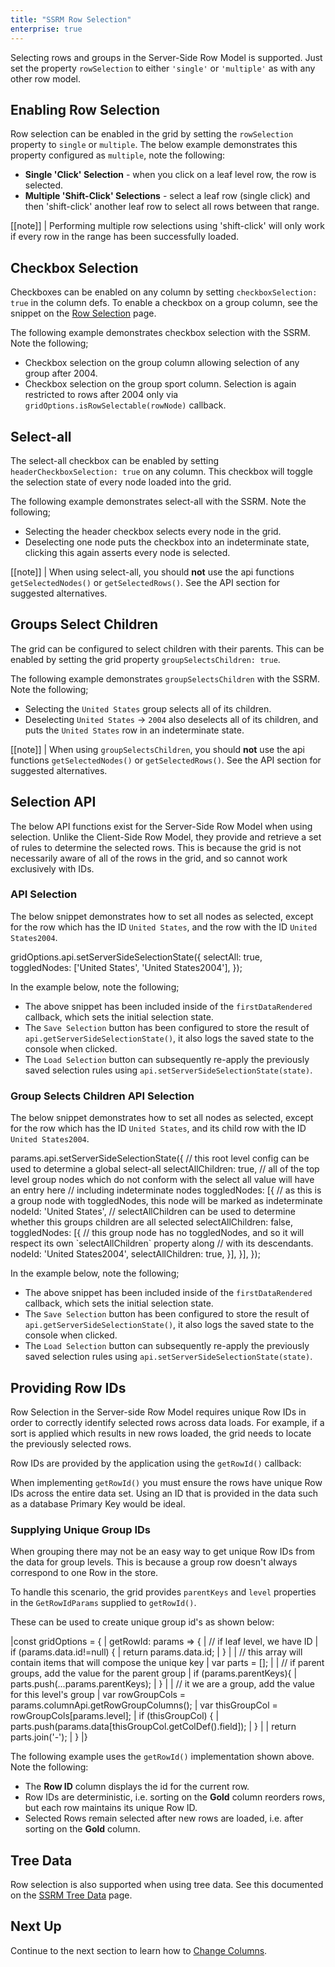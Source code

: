 ```yaml
---
title: "SSRM Row Selection"
enterprise: true
---
```


Selecting rows and groups in the Server-Side Row Model is supported.
Just set the property `rowSelection` to either `'single'` or `'multiple'` as with any other row model.

## Enabling Row Selection

Row selection can be enabled in the grid by setting the `rowSelection` property to `single` or `multiple`. The below example demonstrates this property configured as `multiple`, note the following:

- **Single 'Click' Selection** - when you click on a leaf level row, the row is selected.
- **Multiple 'Shift-Click' Selections** - select a leaf row (single click) and then 'shift-click' another leaf row to select all rows between that range.

<grid-example title='Click Selection' name='click-selection' type='generated' options='{ "enterprise": true, "exampleHeight": 590, "extras": ["alasql"], "modules": ["serverside", "rowgrouping"] }'></grid-example>

[[note]]
| Performing multiple row selections using 'shift-click' will only work if every row in the range has been successfully loaded.

## Checkbox Selection

Checkboxes can be enabled on any column by setting `checkboxSelection: true` in the column defs. To enable a checkbox on a group column,
see the snippet on the [Row Selection](/javascript-data-grid/row-selection/#example-groups--checkbox-selection-with-unselectable-leaf-nodes) page.

The following example demonstrates checkbox selection with the SSRM. Note the following;

- Checkbox selection on the group column allowing selection of any group after 2004.
- Checkbox selection on the group sport column. Selection is again restricted to rows after 2004 only via `gridOptions.isRowSelectable(rowNode)` callback.

<api-documentation source='grid-options/properties.json' section='selection' names='["isRowSelectable"]' ></api-documentation>

<grid-example title='Checkbox Example' name='checkbox' type='generated' options='{ "enterprise": true, "exampleHeight": 590, "extras": ["alasql"], "modules": ["serverside", "rowgrouping"] }'></grid-example>

## Select-all

The select-all checkbox can be enabled by setting `headerCheckboxSelection: true` on any column. This checkbox will toggle the selection state of every node loaded into the grid.

The following example demonstrates select-all with the SSRM. Note the following;

- Selecting the header checkbox selects every node in the grid.
- Deselecting one node puts the checkbox into an indeterminate state, clicking this again asserts every node is selected.

<grid-example title='Select-All Example' name='select-all' type='generated' options='{ "enterprise": true, "exampleHeight": 590, "extras": ["alasql"], "modules": ["serverside", "rowgrouping"] }'></grid-example>

[[note]]
| When using select-all, you should **not** use the api functions `getSelectedNodes()` or `getSelectedRows()`. See the API section for suggested alternatives.

## Groups Select Children

The grid can be configured to select children with their parents. This can be enabled by setting the grid property `groupSelectsChildren: true`.

The following example demonstrates `groupSelectsChildren` with the SSRM. Note the following;

- Selecting the `United States` group selects all of its children.
- Deselecting `United States` &rarr; `2004` also deselects all of its children, and puts the `United States` row in an indeterminate state.

<grid-example title='Group Selects Children Example' name='group-selects-children' type='generated' options='{ "enterprise": true, "exampleHeight": 590, "extras": ["alasql"], "modules": ["serverside", "rowgrouping"] }'></grid-example>

[[note]]
| When using `groupSelectsChildren`, you should **not** use the api functions `getSelectedNodes()` or `getSelectedRows()`. See the API section for suggested alternatives.

## Selection API

The below API functions exist for the Server-Side Row Model when using selection. Unlike the Client-Side Row Model, they provide and retrieve a set of rules to determine the selected rows. This is because the grid is not necessarily aware of all of the rows in the grid, and so cannot work exclusively with IDs.

<api-documentation source='grid-api/api.json' section='serverSideRowModel' names='["getServerSideSelectionState", "setServerSideSelectionState"]' ></api-documentation>

### API Selection

The below snippet demonstrates how to set all nodes as selected, except for the row which has the ID `United States`, and the row with the ID `United States2004`.

<snippet spaceBetweenProperties="true">
gridOptions.api.setServerSideSelectionState({
    selectAll: true,
    toggledNodes: ['United States', 'United States2004'],
});
</snippet>

In the example below, note the following;
 - The above snippet has been included inside of the `firstDataRendered` callback, which sets the initial selection state.
 - The `Save Selection` button has been configured to store the result of `api.getServerSideSelectionState()`, it also logs the saved state to the console when clicked.
 - The `Load Selection` button can subsequently re-apply the previously saved selection rules using `api.setServerSideSelectionState(state)`.

<grid-example title='API Select-All Example' name='api-select-all' type='generated' options='{ "enterprise": true, "exampleHeight": 590, "extras": ["alasql"], "modules": ["serverside", "rowgrouping"] }'></grid-example>

### Group Selects Children API Selection

The below snippet demonstrates how to set all nodes as selected, except for the row which has the ID `United States`, and its child row with the ID `United States2004`.

<snippet spaceBetweenProperties="true">
params.api.setServerSideSelectionState({
    // this root level config can be used to determine a global select-all
    selectAllChildren: true,
    // all of the top level group nodes which do not conform with the select all value will have an entry here
    // including indeterminate nodes
    toggledNodes: [{
        // as this is a group node with toggledNodes, this node will be marked as indeterminate
        nodeId: 'United States',
        // selectAllChildren can be used to determine whether this groups children are all selected
        selectAllChildren: false,
        toggledNodes: [{
            // this group node has no toggledNodes, and so it will respect its own `selectAllChildren` property along
            // with its descendants.
            nodeId: 'United States2004',
            selectAllChildren: true,
        }],
    }],
});
</snippet>

In the example below, note the following;
 - The above snippet has been included inside of the `firstDataRendered` callback, which sets the initial selection state.
 - The `Save Selection` button has been configured to store the result of `api.getServerSideSelectionState()`, it also logs the saved state to the console when clicked.
 - The `Load Selection` button can subsequently re-apply the previously saved selection rules using `api.setServerSideSelectionState(state)`.


<grid-example title='API Group Selects Children Example' name='api-group-selects-children' type='generated' options='{ "enterprise": true, "exampleHeight": 590, "extras": ["alasql"], "modules": ["serverside", "rowgrouping"] }'></grid-example>

## Providing Row IDs

Row Selection in the Server-side Row Model requires unique Row IDs in order to correctly identify selected rows across
data loads. For example, if a sort is applied which results in new rows loaded, the grid needs to locate the previously
selected rows.

Row IDs are provided by the application using the `getRowId()` callback:

<api-documentation source='grid-options/properties.json' section='rowModels' names='["getRowId"]' ></api-documentation>

When implementing `getRowId()` you must ensure the rows have unique Row IDs across the entire data set. Using an ID that
is provided in the data such as a database Primary Key would be ideal.

### Supplying Unique Group IDs

When grouping there may not be an easy way to get unique Row IDs from the data for group levels. This is because a group
row doesn't always correspond to one Row in the store. 

To handle this scenario, the grid provides `parentKeys` and `level` properties in the `GetRowIdParams` supplied to `getRowId()`.

These can be used to create unique group id's as shown below:

<snippet suppressFrameworkContext=true>
|const gridOptions = {
|    getRowId: params => { 
|        // if leaf level, we have ID
|        if (params.data.id!=null) {
|            return params.data.id;
|        }
|        
|        // this array will contain items that will compose the unique key
|        var parts = [];
|
|        // if parent groups, add the value for the parent group
|        if (params.parentKeys){
|            parts.push(...params.parentKeys);
|        }
|        
|        // it we are a group, add the value for this level's group
|        var rowGroupCols = params.columnApi.getRowGroupColumns();
|        var thisGroupCol = rowGroupCols[params.level];
|        if (thisGroupCol) {
|            parts.push(params.data[thisGroupCol.getColDef().field]);
|        }
|        
|        return parts.join('-');
|    }
|}
</snippet>

The following example uses the `getRowId()` implementation shown above. Note the following:

- The **Row ID** column displays the id for the current row.
- Row IDs are deterministic, i.e. sorting on the **Gold** column reorders rows, but each row maintains its unique Row ID.
- Selected Rows remain selected after new rows are loaded, i.e. after sorting on the **Gold** column.

<grid-example title='Unique Group Ids' name='unique-group-ids' type='generated' options='{ "enterprise": true, "exampleHeight": 590, "extras": ["alasql"], "modules": ["serverside", "rowgrouping"] }'></grid-example>

## Tree Data
Row selection is also supported when using tree data. See this documented on the [SSRM Tree Data](/server-side-model-tree-data/#selection-with-tree-data) page.

## Next Up

Continue to the next section to learn how to [Change Columns](/server-side-model-changing-columns/).

